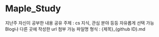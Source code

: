 # Maple_Study

지난주 자신이 공부한 내용 공유
주제 : cs 지식, 관심 분야 등등 자유롭게 선택 가능
Blog나 다른 곳에 작성한 url 첨부 가능
파일명 형식 : {제목}_{github ID}.md
